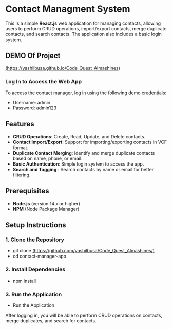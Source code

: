 # Contact Managment System

This is a simple **React.js** web application for managing contacts, allowing users to perform CRUD operations, import/export contacts, merge duplicate contacts, and search contacts. The application also includes a basic login system.

## DEMO Of Project
[(https://yashilbusa.github.io/Code_Quest_Almashines)](https://yashilbusa.github.io/Code_Quest_Almashines)

### Log In to Access the Web App
To access the contact manager, log in using the following demo credentials:
- Username: admin 
- Password: admin123

## Features

- **CRUD Operations**: Create, Read, Update, and Delete contacts.
- **Contact Import/Export**: Support for importing/exporting contacts in VCF format.
- **Duplicate Contact Merging**: Identify and merge duplicate contacts based on name, phone, or email.
- **Basic Authentication**: Simple login system to access the app.
- **Search and Tagging** : Search contacts by name or email for better filtering.

## Prerequisites

- **Node.js** (version 14.x or higher)
- **NPM** (Node Package Manager)

## Setup Instructions

### 1. Clone the Repository

- git clone [(https://github.com/yashilbusa/Code_Quest_Almashines/)](https://github.com/yashilbusa/Code_Quest_Almashines/)
- cd contact-manager-app

### 2. Install Dependencies
- npm install

### 3. Run the Application
- Run the Application


After logging in, you will be able to perform CRUD operations on contacts, merge duplicates, and search for contacts.

